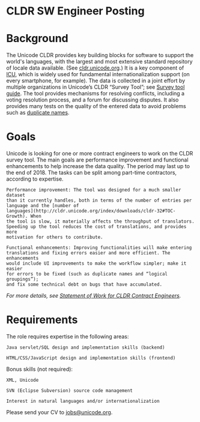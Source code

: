 # CLDR SW Engineer Posting

# Background

The Unicode CLDR provides key building blocks for software to support the
world's languages, with the largest and most extensive standard repository of
locale data available. (See [cldr.unicode.org](http://cldr.unicode.org/).) It is
a key component of [ICU](http://site.icu-project.org/), which is widely used for
fundamental internationalization support (on every smartphone, for example). The
data is collected in a joint effort by multiple organizations in Unicode’s CLDR
“Survey Tool”; see [Survey tool
guide](http://cldr.unicode.org/index/survey-tool/guide). The tool provides
mechanisms for resolving conflicts, including a voting resolution process, and a
forum for discussing disputes. It also provides many tests on the quality of the
entered data to avoid problems such as [duplicate
names](http://cldr.unicode.org/translation/country-names).

# Goals

Unicode is looking for one or more contract engineers to work on the CLDR survey
tool. The main goals are performance improvement and functional enhancements to
help increase the data quality. The period may last up to the end of 2018. The
tasks can be split among part-time contractors, according to expertise.

    Performance improvement: The tool was designed for a much smaller dataset
    than it currently handles, both in terms of the number of entries per
    language and the [number of
    languages](http://cldr.unicode.org/index/downloads/cldr-32#TOC-Growth). When
    the tool is slow, it materially affects the throughput of translators.
    Speeding up the tool reduces the cost of translations, and provides more
    motivation for others to contribute.

    Functional enhancements: Improving functionalities will make entering
    translations and fixing errors easier and more efficient. The enhancements
    would include UI improvements to make the workflow simpler; make it easier
    for errors to be fixed (such as duplicate names and “logical groupings”);
    and fix some technical debt on bugs that have accumulated.

*For more details, see [Statement of Work for CLDR Contract Engineers](sow.md).*

# Requirements

The role requires expertise in the following areas:

    Java servlet/SQL design and implementation skills (backend)

    HTML/CSS/JavaScript design and implementation skills (frontend)

Bonus skills (not required):

    XML, Unicode

    SVN (Eclipse Subversion) source code management

    Interest in natural languages and/or internationalization

Please send your CV to [jobs@unicode.org](mailto:jobs@unicode.org).
